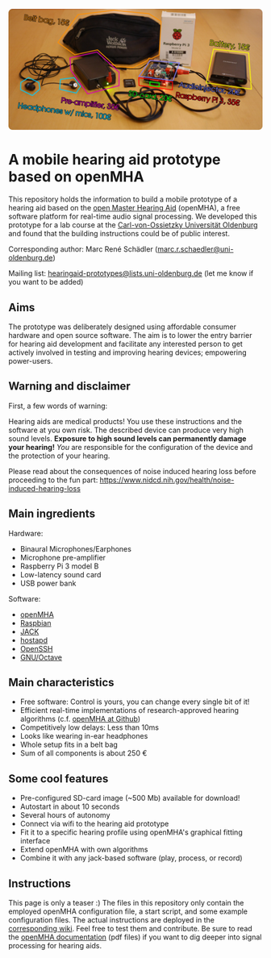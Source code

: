 ![Image](images/hardware.jpg)


# A mobile hearing aid prototype based on openMHA
This repository holds the information to build a mobile prototype of a hearing aid based on the [open Master Hearing Aid](https://www.openmha.org) (openMHA), a free software platform for real-time audio signal processing.
We developed this prototype for a lab course at the [Carl-von-Ossietzky Universität Oldenburg](https://uni-ol.de) and found that the building instructions could be of public interest.

Corresponding author: Marc René Schädler (marc.r.schaedler@uni-oldenburg.de)

Mailing list: hearingaid-prototypes@lists.uni-oldenburg.de (let me know if you want to be added)


## Aims
The prototype was deliberately designed using affordable consumer hardware and open source software. The aim is to lower the entry barrier for hearing aid development and facilitate any interested person to get actively involved in testing and improving hearing devices; empowering power-users.


## Warning and disclaimer
First, a few words of warning:

Hearing aids are medical products!
You use these instructions and the software at you own risk.
The described device can produce very high sound levels.
**Exposure to high sound levels can permanently damage your hearing!**
*You* are responsible for the configuration of the device and the protection of your hearing.

Please read about the consequences of noise induced hearing loss before proceeding to the fun part: https://www.nidcd.nih.gov/health/noise-induced-hearing-loss


## Main ingredients

Hardware:
* Binaural Microphones/Earphones
* Microphone pre-amplifier
* Raspberry Pi 3 model B
* Low-latency sound card
* USB power bank

Software:
* [openMHA](https://www.openmha.org)
* [Raspbian](http://www.raspbian.org/)
* [JACK](http://www.jackaudio.org/)
* [hostapd](http://w1.fi/hostapd/)
* [OpenSSH](https://www.openssh.com/)
* [GNU/Octave](http://www.octave.org/)


## Main characteristics
* Free software: Control is yours, you can change every single bit of it!
* Efficient real-time implementations of research-approved hearing algorithms (c.f. [openMHA at Github](https://github.com/HoerTech-gGmbH/openMHA))
* Competitively low delays: Less than 10ms
* Looks like wearing in-ear headphones
* Whole setup fits in a belt bag
* Sum of all components is about 250 €


## Some cool features
* Pre-configured SD-card image (~500 Mb) available for download!
* Autostart in about 10 seconds
* Several hours of autonomy
* Connect via wifi to the hearing aid prototype
* Fit it to a specific hearing profile using openMHA's graphical fitting interface
* Extend openMHA with own algorithms
* Combine it with any jack-based software (play, process, or record)


## Instructions
This page is only a teaser :)
The files in this repository only contain the employed openMHA configuration file, a start script, and some example configuration files.
The actual instructions are deployed in the [corresponding wiki](https://github.com/m-r-s/hearingaid-prototype/wiki).
Feel free to test them and contribute.
Be sure to read the [openMHA documentation](https://github.com/HoerTech-gGmbH/openMHA) (pdf files) if you want to dig deeper into signal processing for hearing aids.

